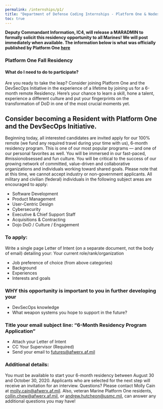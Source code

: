 ```yaml
---
permalink: /internships/p1/
title: "Department of Defense Coding Internships - Platform One & Nodes"
toc: true
---
```


**Deputy Commandant Information, IC4, will release a MARADMIN to formally solicit this residency opportunity to all Marines! We will post immediately when available.  The information below is what was officially published by Platform One [here](https://medium.com/@platformone/call-for-6-month-residency-candidates-d0af121ddb0b)**

### Platform One Fall Residency
#### What do I need to do to participate?
Are you ready to take the leap? Consider joining Platform One and the DevSecOps Initiative in the experience of a lifetime by joining us for a 6-month remote Residency. Here’s your chance to learn a skill, hone a talent, experience a different culture and put your fingerprints on the transformation of DoD in one of the most crucial moments yet.

## Consider becoming a Resident with Platform One and the DevSecOps Initiative.
Beginning today, all interested candidates are invited apply for our 100% remote (we fund any required travel during your time with us), 6-month residency program.
This is one of our most popular programs — and one of our personal favorites as well. You will be immersed in our fast-paced, #missionobsessed and fun culture. You will be critical to the success of our growing network of committed, value-driven and collaborative organizations and individuals working toward shared goals.
Please note that at this time, we cannot accept industry or non-government applicants. All military and civilian (federal) individuals in the following subject areas are encouraged to apply:
* Software Development
* Product Management
* User-Centric Design
* Cybersecurity
* Executive & Chief Support Staff
* Acquisitions & Contracting
* Dojo DoD / Culture / Engagement
### To apply:
Write a single page Letter of Intent (on a separate document, not the body of email) detailing your:
Your current role/rank/organization
* Job preference of choice (from above categories)
* Background
* Experiences
* Interests and goals
### WHY this opportunity is important to you in further developing your
* DevSecOps knowledge
* What weapon systems you hope to support in the future?
### Title your email subject line: “6-Month Residency Program Application”
* Attach your Letter of Intent
* CC Your Supervisor (Required)
* Send your email to futures@afwerx.af.mil
### Additional details:
You must be available to start your 6-month residency between August 30 and October 30, 2020.
Applicants who are selected for the next step will receive an invitation for an interview.
Questions? Please contact Molly Cain at molly.cain@afwerx.af.mil.
Also, veteran Marine Platform One residents, collin.chew@afwerx.af.mil, or andrew.hutcheon@usmc.mil, can answer any additional questions you may have!

